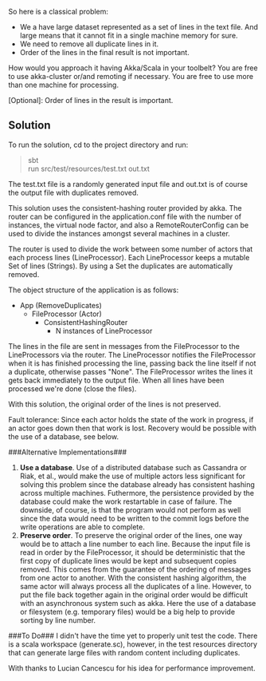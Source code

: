So here is a classical problem:

  * We a have large dataset represented as a set of lines in the text file.
    And large means that it cannot fit in a single machine memory for sure.
  * We need to remove all duplicate lines in it.
  * Order of the lines in the final result is not important.

How would you approach it having Akka/Scala in your toolbelt?
You are free to use akka-cluster or/and remoting if necessary.
You are free to use more than one machine for processing.

[Optional]: Order of lines in the result is important.


Solution
--------

To run the solution, cd to the project directory and run:
> sbt  
> run src/test/resources/test.txt out.txt

The test.txt file is a randomly generated input file and out.txt is
of course the output file with duplicates removed.

This solution uses the consistent-hashing router provided by akka.
The router can be configured in the application.conf file with the number
of instances, the virtual node factor, and also a RemoteRouterConfig can be
used to divide the instances amongst several machines in a cluster.

The router is used to divide the work between some number of actors that each
process lines (LineProcessor). Each LineProcessor keeps a mutable Set of lines (Strings).
By using a Set the duplicates are automatically removed.

The object structure of the application is as follows:

* App (RemoveDuplicates)
    * FileProcessor (Actor)
        * ConsistentHashingRouter
            * N instances of LineProcessor


The lines in the file are sent in messages from the FileProcessor to the LineProcessors
via the router. The LineProcessor notifies the FileProcessor when it is has finished
processing the line, passing back the line itself if not a duplicate, otherwise passes "None".
The FileProcessor writes the lines it gets back immediately to the output file.
When all lines have been processed we're done (close the files).

With this solution, the original order of the lines is not preserved.

Fault tolerance: Since each actor holds the state of the work in progress, if an
actor goes down then that work is lost. Recovery would be possible with the use
of a database, see below.

###Alternative Implementations###
1. **Use a database**. Use of a distributed database such as Cassandra or Riak, et al.,
would make the use of multiple actors less significant for solving this problem since
the database already has consistent hashing across multiple machines. Futhermore,
the persistence provided by the database could make the work restartable in case of
failure. The downside, of course, is that the program would not perform as well since
the data would need to be written to the commit logs before the write operations are
able to complete.
2. **Preserve order**. To preserve the original order of the lines, one way would be to
 attach a line number to each line. Because the input file is read in order by the
FileProcessor, it should be deterministic that the first copy of duplicate lines would
be kept and subsequent copies removed. This comes from the guarantee of the ordering of
messages from one actor to another. With the consistent hashing algorithm, the same actor
will always process all the duplicates of a line. However, to put the file back together
again in the original order would be difficult with an asynchronous system such as akka.
Here the use of a database or filesystem (e.g. temporary files) would be a big help to
provide sorting by line number.

###To Do###
I didn't have the time yet to properly unit test the code. There is a scala
workspace (generate.sc), however, in the test resources directory that can generate
large files with random content including duplicates.

With thanks to Lucian Cancescu for his idea for performance improvement.